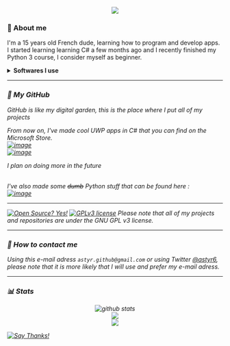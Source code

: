 <p align=center>
  <img src="https://i.imgur.com/rQkBUgo.gif">
</p>


### 🤔 About me
<p>I'm a 15 years old French dude, learning how to program and develop apps.<br/>
I started learning learning C# a few months ago and I recently finished my Python 3 course, I consider myself as beginner.<br/></p>
<details>
  <summary><strong>Softwares I use</strong></summary>
  <p><i>Visual Studio 2019<br/>
    PyCharm (Switched from Visual Studio Code)<br/>
    NSIS (and NSIS script maker)<br/>
    Sublime Text<br/>
    Windows Terminal<br/>
    XAML Controls Gallery<br/>
    Git<i/>
    <p/>
</details>


---
### 🌱 My GitHub
GitHub is like my digital garden, this is the place where I put all of my projects
  
From now on, I've made cool UWP apps in C# that you can find on the Microsoft Store.<br/>
[![image](https://github-readme-stats.vercel.app/api/pin/?username=Astyr6&repo=Draw10)](https://github.com/Astyr6/Draw10)<br/>
[![image](https://github-readme-stats.vercel.app/api/pin/?username=Astyr6&repo=Media10)](https://github.com/Astyr6/Media10)

<i>I plan on doing more in the future<i/><br/><br/>
 
I've also made some <del>dumb</del> Python stuff that can be found here :<br/>
[![image](https://github-readme-stats.vercel.app/api/pin/?username=Astyr6&repo=Python)](https://github.com/Astyr6/Python)

-----
[![Open Source? Yes!](https://badgen.net/badge/Open%20Source%20%3F/Yes%21/blue?icon=github)](https://github.com/Astyr6) [![GPLv3 license](https://img.shields.io/badge/License-GPLv3-blue.svg)](http://perso.crans.org/besson/LICENSE.html) Please note that all of my projects and repositories are under the GNU GPL v3 license. 

---

### 📩 How to contact me
Using this e-mail adress `astyr.github@gmail.com` or using Twitter [@astyr6](https://twitter.com/astyr6), please note that it is more likely that I will use and prefer my e-mail adress.
  
---

### 📊 Stats

<p align=center>
<img src="https://github-readme-stats.vercel.app/api/?username=Astyr6&show_icons=true&title_color=fffffff&icon_color=000000&text_color=000000" alt="github stats"/></br>
<img src="https://github-readme-stats.vercel.app/api/top-langs/?username=Astyr6&layout=compact"/><br/>
<img src="https://visitor-badge.laobi.icu/badge?page_id=Astyr6.Astyr6"/><br/>
</p>

[![Say Thanks!](https://img.shields.io/badge/Say%20Thanks-!-1EAEDB.svg)](https://saythanks.io/to/astyr.github@gmail.com)
